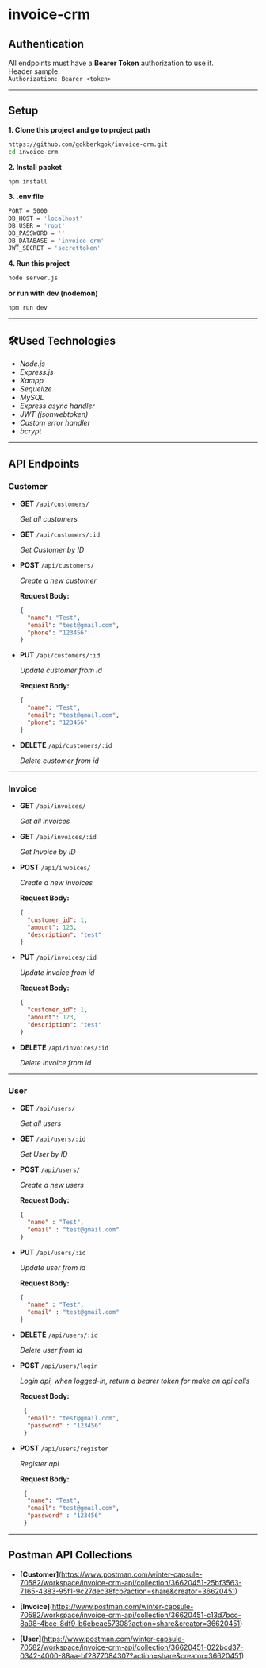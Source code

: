 # invoice-crm
## Authentication

All endpoints must have a  **Bearer Token** authorization to use it.  
Header sample:  
`Authorization: Bearer <token>`

---

## Setup

**1. Clone this project and go to project path**
```bash
https://github.com/gokberkgok/invoice-crm.git
cd invoice-crm
```

**2. Install packet**
```bash
npm install
```   

**3.  .env file**
```bash
PORT = 5000
DB_HOST = 'localhost'
DB_USER = 'root'
DB_PASSWORD = ''
DB_DATABASE = 'invoice-crm'
JWT_SECRET = 'secrettoken'
``` 

**4. Run this project**
```bash
node server.js
```
**or run with dev (nodemon)**
```bash
npm run dev
```

---

## 🛠️Used Technologies

- *Node.js*
- *Express.js*
- *Xampp*
- *Sequelize*
- *MySQL*
- *Express async handler*
- *JWT (jsonwebtoken)*
- *Custom error handler*
- *bcrypt*

---

## API Endpoints

### Customer 

- **GET** `/api/customers/`
  
  *Get all customers*
- **GET** `/api/customers/:id`
  
  *Get Customer by ID*
- **POST** `/api/customers/`
    
  *Create a new customer*
  
  **Request Body:**
    ```json
    {
      "name": "Test",
      "email": "test@gmail.com",
      "phone": "123456"
    }

- **PUT** `/api/customers/:id`
  
  *Update customer from id*

  **Request Body:**
    ```json
    {
      "name": "Test",
      "email": "test@gmail.com",
      "phone": "123456"
    }
- **DELETE** `/api/customers/:id`
  
  *Delete customer from id*

---

### Invoice 

- **GET** `/api/invoices/`
  
  *Get all invoices*
- **GET** `/api/invoices/:id`
  
  *Get Invoice by ID*
- **POST** `/api/invoices/`
    
  *Create a new invoices*
  
  **Request Body:**
    ```json
    {
      "customer_id": 1,
      "amount": 123,
      "description": "test"
    }

- **PUT** `/api/invoices/:id`
  
  *Update invoice from id*

  **Request Body:**
    ```json
    {
      "customer_id": 1,
      "amount": 123,
      "description": "test"
    }
- **DELETE** `/api/invoices/:id`
  
  *Delete invoice from id*

---

### User 

- **GET** `/api/users/`
  
  *Get all users*
- **GET** `/api/users/:id`
  
  *Get User by ID*
- **POST** `/api/users/`
    
  *Create a new users*
  
  **Request Body:**
    ```json
    {
      "name" : "Test",
      "email" : "test@gmail.com"
    }

- **PUT** `/api/users/:id`
  
  *Update user from id*

  **Request Body:**
    ```json
    {
      "name" : "Test",
      "email" : "test@gmail.com"
    }
- **DELETE** `/api/users/:id`
  
  *Delete user from id*
  
- **POST** `/api/users/login`
    
  *Login api, when logged-in, return a bearer token for make an api calls*
  
  **Request Body:**
    ```json
     {
      "email": "test@gmail.com",
      "password" : "123456"
     }

- **POST** `/api/users/register`
    
  *Register api*
  
  **Request Body:**
    ```json
     {
      "name": "Test",
      "email": "test@gmail.com",
      "password" : "123456"
     }

---

## Postman API Collections

- **[Customer]**(https://www.postman.com/winter-capsule-70582/workspace/invoice-crm-api/collection/36620451-25bf3563-7165-4383-95f1-9c27dec38fcb?action=share&creator=36620451)


- **[Invoice]**(https://www.postman.com/winter-capsule-70582/workspace/invoice-crm-api/collection/36620451-c13d7bcc-8a98-4bce-8df9-b6ebeae57308?action=share&creator=36620451)


- **[User]**(https://www.postman.com/winter-capsule-70582/workspace/invoice-crm-api/collection/36620451-022bcd37-0342-4000-88aa-bf2877084307?action=share&creator=36620451)


